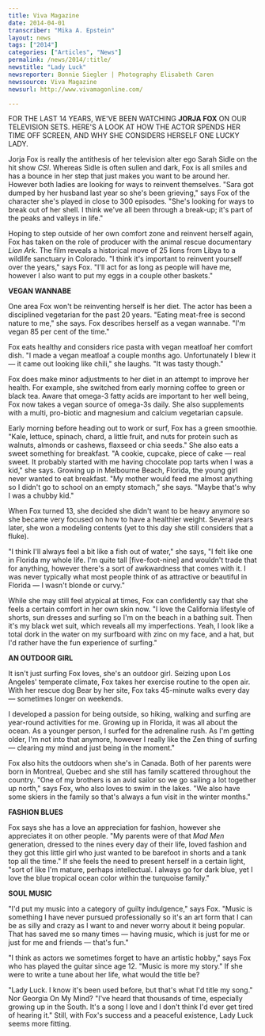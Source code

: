 ```yaml
---
title: Viva Magazine
date: 2014-04-01
transcriber: "Mika A. Epstein"
layout: news
tags: ["2014"]
categories: ["Articles", "News"]
permalink: /news/2014/:title/
newstitle: "Lady Luck"
newsreporter: Bonnie Siegler | Photography Elisabeth Caren
newssource: Viva Magazine
newsurl: http://www.vivamagonline.com/

---
```


FOR THE LAST 14 YEARS, WE'VE BEEN WATCHING **JORJA FOX** ON OUR TELEVISION SETS. HERE'S A LOOK AT HOW THE ACTOR SPENDS HER TIME OFF SCREEN, AND WHY SHE CONSIDERS HERSELF ONE LUCKY LADY.

Jorja Fox is really the antithesis of her television alter ego Sarah Sidle on the hit show *CSI*. Whereas Sidle is often sullen and dark, Fox is all smiles and has a bounce in her step that just makes you want to be around her. However both ladies are looking for ways to reinvent themselves. "Sara got dumped by her husband last year so she's been grieving," says Fox of the character she's played in close to 300 episodes. "She's looking for ways to break out of her shell. I think we've all been through a break-up; it's part of the peaks and valleys in life."

Hoping to step outside of her own comfort zone and reinvent herself again, Fox has taken on the role of producer with the animal rescue documentary *Lion Ark*. The film reveals a historical move of 25 lions from Libya to a wildlife sanctuary in Colorado. "I think it's important to reinvent yourself over the years," says Fox. "I'll act for as long as people will have me, however I also want to put my eggs in a couple other baskets."

**VEGAN WANNABE**

One area Fox won't be reinventing herself is her diet. The actor has been a disciplined vegetarian for the past 20 years. "Eating meat-free is second nature to me," she says. Fox describes herself as a vegan wannabe. "I'm vegan 85 per cent of the time."

Fox eats healthy and considers rice pasta with vegan meatloaf her comfort dish. "I made a vegan meatloaf a couple months ago. Unfortunately I blew it &mdash; it came out looking like chili," she laughs. "It was tasty though."

Fox does make minor adjustments to her diet in an attempt to improve her health. For example, she switched from early morning coffee to green or black tea. Aware that omega-3 fatty acids are important to her well being, Fox now takes a vegan source of omega-3s daily. She also supplements with a multi, pro-biotic and magnesium and calcium vegetarian capsule.

Early morning before heading out to work or surf, Fox has a green smoothie. "Kale, lettuce, spinach, chard, a little fruit, and nuts for protein such as walnuts, almonds or cashews, flaxseed or chia seeds." She also eats a sweet something for breakfast. "A cookie, cupcake, piece of cake &mdash; real sweet. It probably started with me having chocolate pop tarts when I was a kid," she says. Growing up in Melbourne Beach, Florida, the young girl never wanted to eat breakfast. "My mother would feed me almost anything so I didn't go to school on an empty stomach," she says. "Maybe that's why I was a chubby kid."

When Fox turned 13, she decided she didn't want to be heavy anymore so she became very focused on how to have a healthier weight. Several years later, she won a modeling contents (yet to this day she still considers that a fluke).

"I think I'll always feel a bit like a fish out of water," she says, "I felt like one in Florida my whole life. I'm quite tall [five-foot-nine] and wouldn't trade that for anything, however there's a sort of awkwardness that comes with it. I was never typically what most people think of as attractive or beautiful in Florida &mdash; I wasn't blonde or curvy."

While she may still feel atypical at times, Fox can confidently say that she feels a certain comfort in her own skin now. "I love the California lifestyle of shorts, sun dresses and surfing so I'm on the beach in a bathing suit. Then it's my black wet suit, which reveals all my imperfections. Yeah, I look like a total dork in the water on my surfboard with zinc on my face, and a hat, but I'd rather have the fun experience of surfing."

**AN OUTDOOR GIRL**

It isn't just surfing Fox loves, she's an outdoor girl. Seizing upon Los Angeles' temperate climate, Fox takes her exercise routine to the open air. With her rescue dog Bear by her site, Fox taks 45-minute walks every day &mdash; sometimes longer on weekends.

I developed a passion for being outside, so hiking, walking and surfing are year-round activities for me. Growing up in Florida, it was all about the ocean. As a younger person, I surfed for the adrenaline rush. As I'm getting older, I'm not into that anymore, however I really like the Zen thing of surfing &mdash; clearing my mind and just being in the moment."

Fox also hits the outdoors when she's in Canada. Both of her parents were born in Montreal, Quebec and she still has family scattered throughout the country. "One of my brothers is an avid sailor so we go sailing a lot together up north," says Fox, who also loves to swim in the lakes. "We also have some skiers in the family so that's always a fun visit in the winter months."

**FASHION BLUES**

Fox says she has a love an appreciation for fashion, however she appreciates it on other people. "My parents were of that *Mad Men* generation, dressed to the nines every day of their life, loved fashion and they got this little girl who just wanted to be barefoot in shorts and a tank top all the time." If she feels the need to present herself in a certain light, "sort of like I'm mature, perhaps intellectual. I always go for dark blue, yet I love the blue tropical ocean color within the turquoise family."

**SOUL MUSIC**

"I'd put my music into a category of guilty indulgence," says Fox. "Music is something I have never pursued professionally so it's an art form that I can be as silly and crazy as I want to and never worry about it being popular. That has saved me so many times &mdash; having music, which is just for me or just for me and friends &mdash; that's fun."

"I think as actors we sometimes forget to have an artistic hobby," says Fox who has played the guitar since age 12. "Music is more my story." If she were to write a tune about her life, what would the title be?

"Lady Luck. I know it's been used before, but that's what I'd title my song." Nor Georgia On My Mind? "I've heard that thousands of time, especially growing up in the South. It's a song I love and I don't think I'd ever get tired of hearing it." Still, with Fox's success and a peaceful existence, Lady Luck seems more fitting.
